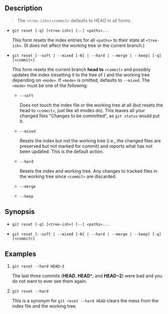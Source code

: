 ## Description

> The `<tree-ish>/<commit>` defaults to HEAD in all forms.

- `git reset [-q] [<tree-ish>] [--] <paths>...`

    This form resets the index entries for all `<paths>` to their state at `<tree-ish>`. (It does not affect the working tree or the current branch.)

- `git reset [--soft | --mixed [-N] | --hard | --merge | --keep] [-q] [<commit>]`

    This form resets the current branch **head to** `<commit>` and possibly updates the index (resetting it to the tree of <commit>) and the working tree depending on `<mode>`. If `<mode>` is omitted, defaults to `--mixed`. The `<mode>` must be one of the following:

    - `--soft`
    
        Does not touch the index file or the working tree at all (but resets the head to `<commit>`, just like all modes do). This leaves all your changed files "Changes to be committed", as `git status` would put it.
    
    - `--mixed`
    
        Resets the index but not the working tree (i.e., the changed files are preserved but not marked for commit) and reports what has not been updated. This is the default action.
    
    - `--hard`
    
        Resets the index and working tree. Any changes to tracked files in the working tree since `<commit>` are discarded.
    
    - `--merge`
    
    - `--keep`

## Synopsis

- `git reset [-q] [<tree-ish>] [--] <paths>...`

- `git reset [--soft | --mixed [-N] | --hard | --merge | --keep] [-q] [<commit>]`

## Examples

1. `git reset --hard HEAD~3`

    The last three commits (**HEAD**, **HEAD^**, and **HEAD~2**) were bad and you do not want to ever see them again.

2. `git reset --hard`

    This is a synonym for `git reset --hard HEAD` clears the mess from the index file and the working tree.
